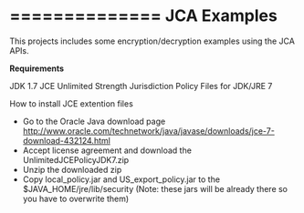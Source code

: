 ==============
JCA Examples
==============
This projects includes some encryption/decryption examples using the JCA APIs.

**Requirements**

JDK 1.7
JCE Unlimited Strength Jurisdiction Policy Files for JDK/JRE 7

How to install JCE extention files
- Go to the Oracle Java download page http://www.oracle.com/technetwork/java/javase/downloads/jce-7-download-432124.html
- Accept license agreement and download the UnlimitedJCEPolicyJDK7.zip
- Unzip the downloaded zip 
- Copy local_policy.jar and US_export_policy.jar to the $JAVA_HOME/jre/lib/security
(Note: these jars will be already there so you have to overwrite them)
